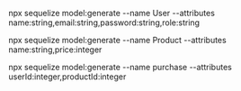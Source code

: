 npx sequelize model:generate --name User --attributes name:string,email:string,password:string,role:string

npx sequelize model:generate --name Product --attributes name:string,price:integer

npx sequelize model:generate --name purchase --attributes userId:integer,productId:integer

